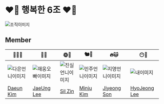 # ❤️‍🔥 행복한 6조 ❤️‍🔥

![조직이미지](https://github.com/user-attachments/assets/dd05badf-d6cb-4d30-9cb0-4f492b32c292)

## Member

|👸🏻🐳|🤴🐯|🌞🐰|🐿️🐰|🔥🐱|😶🦕|
|---|---|---|---|---|---|
|![다은언니이미지](https://github.com/user-attachments/assets/7a5b223b-df48-4ffe-a0fe-eb21cf79e060)|![재웅오빠이미지](https://github.com/user-attachments/assets/9c066595-9487-4630-83d3-41d621158572)|![진실언니이미지](https://github.com/user-attachments/assets/227e39e7-7553-404a-a2c9-60fb0ec69693)|![민주언니이미지](https://github.com/user-attachments/assets/5be312cb-7098-4c9b-884b-04339342a349)|![지영언니이미지](https://github.com/user-attachments/assets/8c93c4d9-b5e0-491f-9735-f74682bbbd07)|![내이미지](https://github.com/user-attachments/assets/bc86bf58-9999-49c4-9f9c-a00c8792eca9)|
|[Daeun Kim](https://github.com/ilikewhale)|[JaeUng Lee](https://github.com/ww5702)|[Sil Zin](https://github.com/orgs/happy6team/people/zinsile)|[Minju Kim](https://github.com/alswnsp411)|[Jiyeong Son](https://github.com/zi0-hand)|[HyoJeong Lee](https://github.com/world-dv)|
